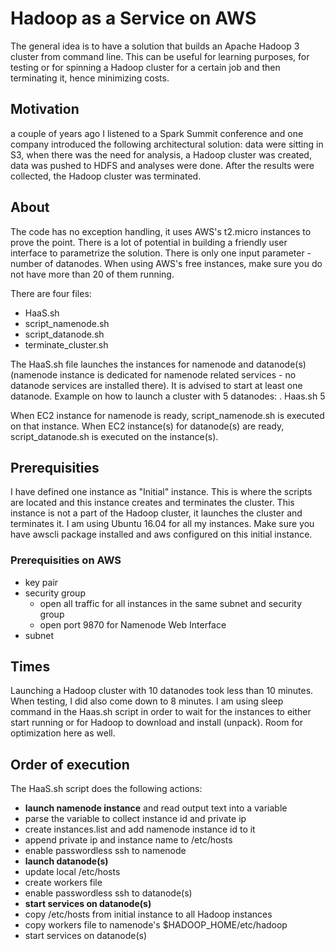 # Hadoop as a Service on AWS

The general idea is to have a solution that builds an Apache Hadoop 3 cluster from command line.
This can be useful for learning purposes, for testing or for spinning a Hadoop cluster for a certain job and then terminating it, hence minimizing costs.

## Motivation
a couple of years ago I listened to a Spark Summit conference and one company introduced the following architectural solution: data were sitting in S3, when there was the need for analysis, a Hadoop cluster was created, data was pushed to HDFS and analyses were done. After the results were collected, the Hadoop cluster was terminated.

## About
The code has no exception handling, it uses AWS's t2.micro instances to prove the point. There is a lot of potential in building a friendly user interface to parametrize the solution. There is only one input parameter - number of datanodes. When using AWS's free instances, make sure you do not have more than 20 of them running.

There are four files:
- HaaS.sh
- script_namenode.sh
- script_datanode.sh
- terminate_cluster.sh

The HaaS.sh file launches the instances for namenode and datanode(s) (namenode instance is dedicated for namenode related services - no datanode services are installed there). It is advised to start at least one datanode.
Example on how to launch a cluster with 5 datanodes: . Haas.sh 5

When EC2 instance for namenode is ready, script_namenode.sh is executed on that instance.
When EC2 instance(s) for datanode(s) are ready, script_datanode.sh is executed on the instance(s).

## Prerequisities
I have defined one instance as "Initial" instance. This is where the scripts are located and this instance creates and terminates the cluster. This instance is not a part of the Hadoop cluster, it launches the cluster and terminates it.
I am using Ubuntu 16.04 for all my instances. Make sure you have awscli package installed and aws configured on this initial instance.

### Prerequisities on AWS
* key pair
* security group
  * open all traffic for all instances in the same subnet and security group
  * open port 9870 for Namenode Web Interface
* subnet

## Times
Launching a Hadoop cluster with 10 datanodes took less than 10 minutes. When testing, I did also come down to 8 minutes. I am using sleep command in the Haas.sh script in order to wait for the instances to either start running or for Hadoop to download and install (unpack). Room for optimization here as well.

## Order of execution
The HaaS.sh script does the following actions:
* **launch namenode instance** and read output text into a variable
* parse the variable to collect instance id and private ip
* create instances.list and add namenode instance id to it
* append private ip and instance name to /etc/hosts
* enable passwordless ssh to namenode
* **launch datanode(s)**
* update local /etc/hosts
* create workers file
* enable passwordless ssh to datanode(s)
* **start services on datanode(s)**
* copy /etc/hosts from initial instance to all Hadoop instances
* copy workers file to namenode's $HADOOP_HOME/etc/hadoop
* start services on datanode(s)

